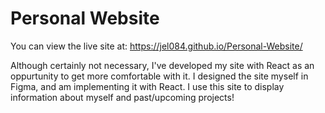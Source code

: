 # Personal Website
 You can view the live site at: https://jel084.github.io/Personal-Website/
 
 Although certainly not necessary, I've developed my site with React as an oppurtunity to get more comfortable with it. I designed the site myself in Figma, and am implementing it with React. I use this site to display information about myself and past/upcoming projects!

